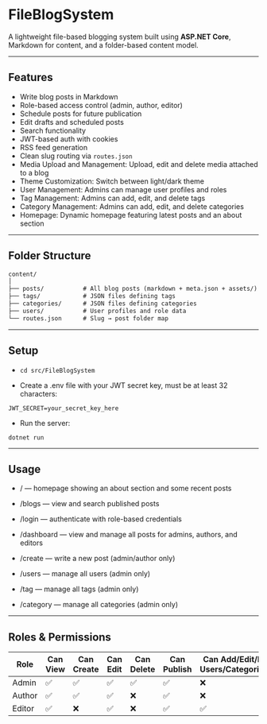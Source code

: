 # FileBlogSystem 

A lightweight file-based blogging system built using **ASP.NET Core**, Markdown for content, and a folder-based content model.

---

## Features

- Write blog posts in Markdown
- Role-based access control (admin, author, editor)
- Schedule posts for future publication
- Edit drafts and scheduled posts
- Search functionality
- JWT-based auth with cookies
- RSS feed generation
- Clean slug routing via `routes.json`
- Media Upload and Management: Upload, edit and delete media attached to a blog
- Theme Customization: Switch between light/dark theme
- User Management: Admins can manage user profiles and roles
- Tag Management: Admins can add, edit, and delete tags
- Category Management: Admins can add, edit, and delete categories
- Homepage: Dynamic homepage featuring latest posts and an about section

---

## Folder Structure

```txt
content/
│
├── posts/           # All blog posts (markdown + meta.json + assets/)
├── tags/            # JSON files defining tags
├── categories/      # JSON files defining categories
├── users/           # User profiles and role data
└── routes.json      # Slug → post folder map
```

---

## Setup

- ```cd src/FileBlogSystem``` 

- Create a .env file with your JWT secret key, must be at least 32 characters:
```
JWT_SECRET=your_secret_key_here
```
- Run the server:
```
dotnet run
```

---

## Usage
- / — homepage showing an about section and some recent posts

- /blogs   — view and search published posts

- /login  — authenticate with role-based credentials

- /dashboard  — view and manage all posts for admins, authors, and editors

- /create — write a new post (admin/author only)

- /users — manage all users (admin only)

- /tag — manage all tags (admin only)

- /category — manage all categories (admin only)

---

## Roles & Permissions
| Role   | Can View | Can Create| Can Edit | Can Delete | Can Publish | Can Add/Edit/Delete Users/Categories/Tag |
| ------ | -------- | ----------| -------- | ---------- | ----------- | ---------------------------------------- |
| Admin  | ✅        | ✅      |    ✅    |    ✅      | ✅         |             ❌                          |
| Author | ✅        | ✅      |    ✅    |    ❌      | ✅         |             ❌                          |
| Editor | ✅        | ❌      |    ✅    |    ❌      | ✅         |             ✅                          |
